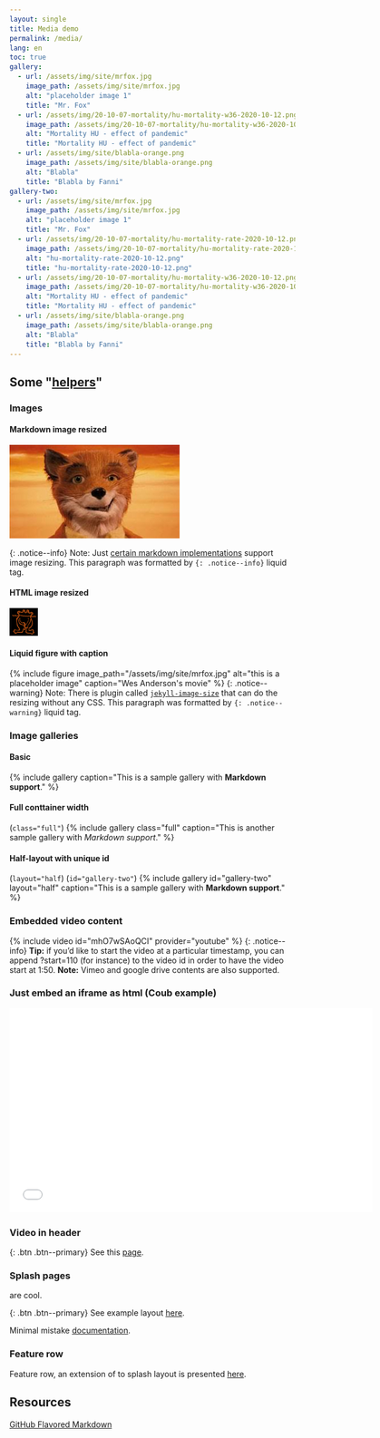```yaml
---
layout: single
title: Media demo
permalink: /media/
lang: en
toc: true
gallery:
  - url: /assets/img/site/mrfox.jpg
    image_path: /assets/img/site/mrfox.jpg
    alt: "placeholder image 1"
    title: "Mr. Fox"
  - url: /assets/img/20-10-07-mortality/hu-mortality-w36-2020-10-12.png
    image_path: /assets/img/20-10-07-mortality/hu-mortality-w36-2020-10-12.png
    alt: "Mortality HU - effect of pandemic"
    title: "Mortality HU - effect of pandemic"
  - url: /assets/img/site/blabla-orange.png
    image_path: /assets/img/site/blabla-orange.png
    alt: "Blabla"
    title: "Blabla by Fanni"
gallery-two:
  - url: /assets/img/site/mrfox.jpg
    image_path: /assets/img/site/mrfox.jpg
    alt: "placeholder image 1"
    title: "Mr. Fox"
  - url: /assets/img/20-10-07-mortality/hu-mortality-rate-2020-10-12.png
    image_path: /assets/img/20-10-07-mortality/hu-mortality-rate-2020-10-12.png
    alt: "hu-mortality-rate-2020-10-12.png"
    title: "hu-mortality-rate-2020-10-12.png"
  - url: /assets/img/20-10-07-mortality/hu-mortality-w36-2020-10-12.png
    image_path: /assets/img/20-10-07-mortality/hu-mortality-w36-2020-10-12.png
    alt: "Mortality HU - effect of pandemic"
    title: "Mortality HU - effect of pandemic"
  - url: /assets/img/site/blabla-orange.png
    image_path: /assets/img/site/blabla-orange.png
    alt: "Blabla"
    title: "Blabla by Fanni"
---
```

## Some "[helpers](https://mmistakes.github.io/minimal-mistakes/docs/helpers/)"

### Images
#### Markdown image resized
![Fox](/assets/img/site/mrfox.jpg)

{: .notice--info}
Note: Just [certain markdown implementations](https://stackoverflow.com/questions/14675913/changing-image-size-in-markdown) support image resizing. This paragraph was formatted by `{: .notice--info}` liquid tag.

#### HTML image resized
<img src="/assets/img/site/blabla-orange.png" alt="Blabla" width="50">

#### Liquid figure with caption
{% include figure image_path="/assets/img/site/mrfox.jpg" alt="this is a placeholder image" caption="Wes Anderson's movie" %}
{: .notice--warning}
Note: There is plugin called [`jekyll-image-size`](https://github.com/generalui/jekyll-image-size) that can do the resizing without any CSS. This paragraph was formatted by `{: .notice--warning}` liquid tag.

### Image galleries

#### Basic
{% include gallery caption="This is a sample gallery with **Markdown support**." %}

#### Full conttainer width 
(`class="full"`)
{% include gallery class="full" caption="This is another sample gallery with *Markdown support*." %}

#### Half-layout with unique id 
(`layout="half`) (`id="gallery-two"`)
{% include gallery id="gallery-two" layout="half" caption="This is a sample gallery with **Markdown support**." %}

### Embedded video content

{% include video id="mhO7wSAoQCI" provider="youtube" %}
{: .notice--info}
**Tip:** if you’d like to start the video at a particular timestamp, you can append ?start=110 (for instance) to the video id in order to have the video start at 1:50.
**Note:** Vimeo and google drive contents are also supported.

### Just embed an iframe as html (Coub example)
<iframe src="//coub.com/embed/2mts8f?muted=false&autostart=false&originalSize=false&startWithHD=false" frameborder="0" width="640" height="360" allow="autoplay"></iframe>

### Video in header

{: .btn .btn--primary}
See this [page](/_pages/media/video-header/).

### Splash pages

are cool.

{: .btn .btn--primary}
See example layout [here](/_pages/media/splash-layout/).

Minimal mistake [documentation](https://mmistakes.github.io/minimal-mistakes/splash-page/).

### Feature row

Feature row, an extension of to splash layout is presented [here](/post-archive-feature-rows/).


## Resources

[GitHub Flavored Markdown](https://github.github.com/gfm/)

